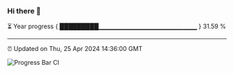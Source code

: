 ### Hi there 👋

⏳ Year progress { █████████▁▁▁▁▁▁▁▁▁▁▁▁▁▁▁▁▁▁▁▁▁ } 31.59 %

---

⏰ Updated on Thu, 25 Apr 2024 14:36:00 GMT

![Progress Bar CI](https://github.com/IshwaranRudhara/GIT-ACTION/workflows/Progress%20Bar%20CI/badge.svg)
